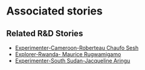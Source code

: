 # Associated stories

<!-- !!DO NOT REMOVE!! start autogenerated hyperlinks -->
## Related R&D Stories
- [Experimenter\-Cameroon\-Roberteau Chaufo Sesh](/RnD-Archive/stories/?doc=Experimenters_CMR)
- [Explorer\-Rwanda\- Maurice Rugwamigamo](/RnD-Archive/stories/?doc=Explorers_RWA)
- [Experimenter\-South Sudan\-Jacqueline Aringu](/RnD-Archive/stories/?doc=Experimenters_SSD)
<!-- !!DO NOT REMOVE!! end autogenerated hyperlinks -->